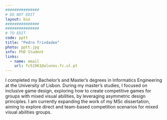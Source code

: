 ```yaml
---
###############
# DO NOT EDIT
layout: bio
###############
###############
# TO EDIT
code: pptt
title: "Pedro Trindadee"
photo: pptt.jpg
info: PhD Student
links:
  - name: email
    url: fc51961@alunos.fc.ul.pt
---
```


I completed my Bachelor’s and Master’s degrees in Informatics Engineering at the University of Lisbon. During my master’s studies, I focused on inclusive game design, exploring how to create competitive games for groups with mixed visual abilities, by leveraging asymmetric design principles. I am currently expanding the work of my MSc dissertation, aiming to explore direct and team-based competition scenarios for mixed visual abilities groups.